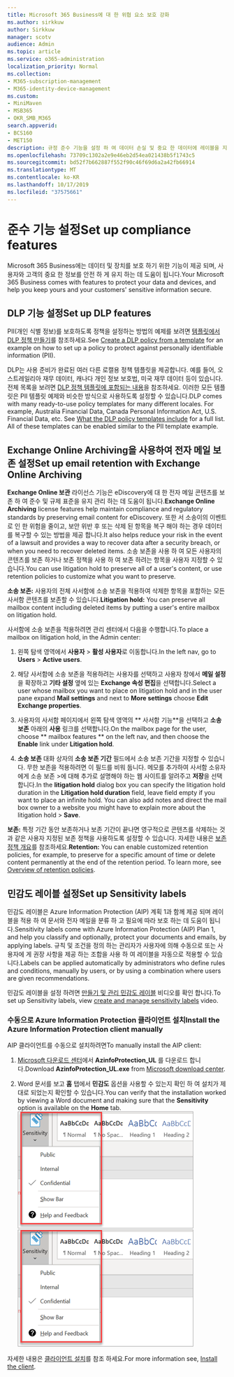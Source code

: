 ```yaml
---
title: Microsoft 365 Business에 대 한 위협 요소 보호 강화
ms.author: sirkkuw
author: Sirkkuw
manager: scotv
audience: Admin
ms.topic: article
ms.service: o365-administration
localization_priority: Normal
ms.collection:
- M365-subscription-management
- M365-identity-device-management
ms.custom:
- MiniMaven
- MSB365
- OKR_SMB_M365
search.appverid:
- BCS160
- MET150
description: 규정 준수 기능을 설정 하 여 데이터 손실 및 중요 한 데이터에 레이블을 지정 하지 않도록 합니다.
ms.openlocfilehash: 73709c1302a2e9e46eb2d54ea021438b5f1743c5
ms.sourcegitcommit: bd52f7b662887f552f90c46f69d6a2a42fb66914
ms.translationtype: MT
ms.contentlocale: ko-KR
ms.lasthandoff: 10/17/2019
ms.locfileid: "37575661"
---
```

# <a name="set-up-compliance-features"></a><span data-ttu-id="e32f0-103">준수 기능 설정</span><span class="sxs-lookup"><span data-stu-id="e32f0-103">Set up compliance features</span></span>

<span data-ttu-id="e32f0-104">Microsoft 365 Business에는 데이터 및 장치를 보호 하기 위한 기능이 제공 되며, 사용자와 고객의 중요 한 정보를 안전 하 게 유지 하는 데 도움이 됩니다.</span><span class="sxs-lookup"><span data-stu-id="e32f0-104">Your Microsoft 365 Business comes with features to protect your data and devices, and help you keep yours and your customers' sensitive information secure.</span></span>

## <a name="set-up-dlp-features"></a><span data-ttu-id="e32f0-105">DLP 기능 설정</span><span class="sxs-lookup"><span data-stu-id="e32f0-105">Set up DLP features</span></span>

<span data-ttu-id="e32f0-106">PII(개인 식별 정보)를 보호하도록 정책을 설정하는 방법의 예제를 보려면 [템플릿에서 DLP 정책 만들기](https://support.office.com/article/59414438-99f5-488b-975c-5023f2254369)를 참조하세요.</span><span class="sxs-lookup"><span data-stu-id="e32f0-106">See [Create a DLP policy from a template](https://support.office.com/article/59414438-99f5-488b-975c-5023f2254369) for an example on how to set up a policy to protect against personally identifiable information (PII).</span></span> 
  
<span data-ttu-id="e32f0-p101">DLP는 사용 준비가 완료된 여러 다른 로캘용 정책 템플릿을 제공합니다. 예를 들어, 오스트레일리아 재무 데이터, 캐나다 개인 정보 보호법, 미국 재무 데이터 등이 있습니다. 전체 목록을 보려면 [DLP 정책 템플릿에 포함되는 내용](https://support.office.com/article/c2e588d3-8f4f-4937-a286-8c399f28953a)을 참조하세요. 이러한 모든 템플릿은 PII 템플릿 예제와 비슷한 방식으로 사용하도록 설정할 수 있습니다.</span><span class="sxs-lookup"><span data-stu-id="e32f0-p101">DLP comes with many ready-to-use policy templates for many different locales. For example, Australia Financial Data, Canada Personal Information Act, U.S. Financial Data, etc. See [What the DLP policy templates include](https://support.office.com/article/c2e588d3-8f4f-4937-a286-8c399f28953a) for a full list. All of these templates can be enabled similar to the PII template example.</span></span> 
  
## <a name="set-up-email-retention-with-exchange-online-archiving"></a><span data-ttu-id="e32f0-110">Exchange Online Archiving을 사용하여 전자 메일 보존 설정</span><span class="sxs-lookup"><span data-stu-id="e32f0-110">Set up email retention with Exchange Online Archiving</span></span>

 <span data-ttu-id="e32f0-111">**Exchange Online 보관** 라이선스 기능은 eDiscovery에 대 한 전자 메일 콘텐츠를 보존 하 여 준수 및 규제 표준을 유지 관리 하는 데 도움이 됩니다.</span><span class="sxs-lookup"><span data-stu-id="e32f0-111">**Exchange Online Archiving** license features help maintain compliance and regulatory standards by preserving email content for eDiscovery.</span></span> <span data-ttu-id="e32f0-112">또한 서 소송이의 이벤트로 인 한 위험을 줄이고, 보안 위반 후 또는 삭제 된 항목을 복구 해야 하는 경우 데이터를 복구할 수 있는 방법을 제공 합니다.</span><span class="sxs-lookup"><span data-stu-id="e32f0-112">It also helps reduce your risk in the event of a lawsuit and provides a way to recover data after a security breach, or when you need to recover deleted items.</span></span> <span data-ttu-id="e32f0-113">소송 보존을 사용 하 여 모든 사용자의 콘텐츠를 보존 하거나 보존 정책을 사용 하 여 보존 하려는 항목을 사용자 지정할 수 있습니다.</span><span class="sxs-lookup"><span data-stu-id="e32f0-113">You can use litigation hold to preserve all of a user's content, or use retention policies to customize what you want to preserve.</span></span>
  
<span data-ttu-id="e32f0-114">**소송 보존:** 사용자의 전체 사서함에 소송 보존을 적용하여 삭제한 항목을 포함하는 모든 사서함 콘텐츠를 보존할 수 있습니다.</span><span class="sxs-lookup"><span data-stu-id="e32f0-114">**Litigation hold:** You can preserve all mailbox content including deleted items by putting a user's entire mailbox on litigation hold.</span></span> 
    
<span data-ttu-id="e32f0-115">사서함에 소송 보존을 적용하려면 관리 센터에서 다음을 수행합니다.</span><span class="sxs-lookup"><span data-stu-id="e32f0-115">To place a mailbox on litigation hold, in the Admin center:</span></span>
    
1. <span data-ttu-id="e32f0-116">왼쪽 탐색 영역에서 **사용자** \> **활성 사용자**로 이동합니다.</span><span class="sxs-lookup"><span data-stu-id="e32f0-116">In the left nav, go to **Users** \> **Active users**.</span></span>
    
2. <span data-ttu-id="e32f0-117">해당 사서함에 소송 보존을 적용하려는 사용자를 선택하고 사용자 창에서 **메일 설정**을 확장하고 **기타 설정** 옆에 있는 **Exchange 속성 편집**을 선택합니다.</span><span class="sxs-lookup"><span data-stu-id="e32f0-117">Select a user whose mailbox you want to place on litigation hold and in the user pane expand **Mail settings** and next to **More settings** choose **Edit Exchange properties**.</span></span>
    
3. <span data-ttu-id="e32f0-118">사용자의 사서함 페이지에서 왼쪽 탐색 영역의 \*\* 사서함 기능\*\*을 선택하고 **소송 보존** 아래의 **사용** 링크를 선택합니다.</span><span class="sxs-lookup"><span data-stu-id="e32f0-118">On the mailbox page for the user, choose \*\* mailbox features \*\* on the left nav, and then choose the **Enable** link under **Litigation hold**.</span></span>
    
4. <span data-ttu-id="e32f0-p103">**소송 보존** 대화 상자의 **소송 보존 기간** 필드에서 소송 보존 기간을 지정할 수 있습니다. 무한 보존을 적용하려면 이 필드를 비워 둡니다. 메모를 추가하여 사서함 소유자에게 소송 보존 \>에 대해 추가로 설명해야 하는 웹 사이트를 알려주고 **저장**을 선택합니다.</span><span class="sxs-lookup"><span data-stu-id="e32f0-p103">In the **litigation hold** dialog box you can specify the litigation hold duration in the **Litigation hold duration** field, leave field empty if you want to place an infinite hold. You can also add notes and direct the mail box owner to a website you might have to explain more about the litigation hold \> **Save**.</span></span>
    
<span data-ttu-id="e32f0-p104">**보존:** 특정 기간 동안 보존하거나 보존 기간이 끝나면 영구적으로 콘텐츠를 삭제하는 것과 같은 사용자 지정된 보존 정책을 사용하도록 설정할 수 있습니다. 자세한 내용은 [보존 정책 개요](https://support.office.com/article/5e377752-700d-4870-9b6d-12bfc12d2423)를 참조하세요.</span><span class="sxs-lookup"><span data-stu-id="e32f0-p104">**Retention:** You can enable customized retention policies, for example, to preserve for a specific amount of time or delete content permanently at the end of the retention period. To learn more, see [Overview of retention policies](https://support.office.com/article/5e377752-700d-4870-9b6d-12bfc12d2423).</span></span>

## <a name="set-up-sensitivity-labels"></a><span data-ttu-id="e32f0-123">민감도 레이블 설정</span><span class="sxs-lookup"><span data-stu-id="e32f0-123">Set up Sensitivity labels</span></span>

<span data-ttu-id="e32f0-124">민감도 레이블은 Azure Information Protection (AIP) 계획 1과 함께 제공 되며 레이블을 적용 하 여 문서와 전자 메일을 분류 하 고 필요에 따라 보호 하는 데 도움이 됩니다.</span><span class="sxs-lookup"><span data-stu-id="e32f0-124">Sensitivity labels come with Azure Information Protection (AIP) Plan 1, and help you classify and optionally, protect your documents and emails, by applying labels.</span></span> <span data-ttu-id="e32f0-125">규칙 및 조건을 정의 하는 관리자가 사용자에 의해 수동으로 또는 사용자에 게 권장 사항을 제공 하는 조합을 사용 하 여 레이블을 자동으로 적용할 수 있습니다.</span><span class="sxs-lookup"><span data-stu-id="e32f0-125">Labels can be applied automatically by administrators who define rules and conditions, manually by users, or by using a combination where users are given recommendations.</span></span>

<span data-ttu-id="e32f0-126">민감도 레이블을 설정 하려면 [만들기 및 관리 민감도 레이블](https://support.office.com/en-us/article/2fb96b54-7dd2-4f0c-ac8d-170790d4b8b9) 비디오를 확인 합니다.</span><span class="sxs-lookup"><span data-stu-id="e32f0-126">To set up Sensitivity labels, view [create and manage sensitivity labels](https://support.office.com/en-us/article/2fb96b54-7dd2-4f0c-ac8d-170790d4b8b9) video.</span></span>



### <a name="install-the-azure-information-protection-client-manually"></a><span data-ttu-id="e32f0-127">수동으로 Azure Information Protection 클라이언트 설치</span><span class="sxs-lookup"><span data-stu-id="e32f0-127">Install the Azure Information Protection client manually</span></span>

<span data-ttu-id="e32f0-128">AIP 클라이언트를 수동으로 설치하려면</span><span class="sxs-lookup"><span data-stu-id="e32f0-128">To manually install the AIP client:</span></span>

1. <span data-ttu-id="e32f0-129">[Microsoft 다운로드 센터](https://www.microsoft.com/download/details.aspx?id=53018)에서 **AzinfoProtection_UL** 를 다운로드 합니다.</span><span class="sxs-lookup"><span data-stu-id="e32f0-129">Download **AzinfoProtection_UL.exe** from [Microsoft download center](https://www.microsoft.com/download/details.aspx?id=53018).</span></span>
 
2. <span data-ttu-id="e32f0-130">Word 문서를 보고 **홈** 탭에서 **민감도** 옵션을 사용할 수 있는지 확인 하 여 설치가 제대로 되었는지 확인할 수 있습니다.</span><span class="sxs-lookup"><span data-stu-id="e32f0-130">You can verify that the installation worked by viewing a Word document and making sure that the **Sensitivity** option is available on the **Home** tab.</span></span>
<br/><span data-ttu-id="e32f0-131">![Word 문서의 보호 탭 드롭다운](media/word-sensitivity.png)</span><span class="sxs-lookup"><span data-stu-id="e32f0-131">![Protection tab drop-down in a Word document.](media/word-sensitivity.png)</span></span>

<span data-ttu-id="e32f0-132">자세한 내용은 [클라이언트 설치](https://docs.microsoft.com/azure/information-protection/infoprotect-tutorial-step3)를 참조 하세요.</span><span class="sxs-lookup"><span data-stu-id="e32f0-132">For more information see, [Install the client](https://docs.microsoft.com/azure/information-protection/infoprotect-tutorial-step3).</span></span>
